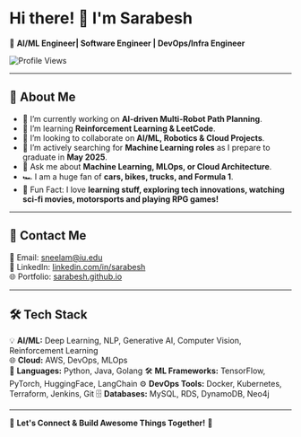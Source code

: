 # Hi there! 👋 I'm Sarabesh

🚀 **AI/ML Engineer| Software Engineer | DevOps/Infra Engineer**

![Profile Views](https://komarev.com/ghpvc/?username=sarabesh&label=Profile%20Views&color=blueviolet&style=flat)

---

## 🎯 About Me
- 🔭 I’m currently working on **AI-driven Multi-Robot Path Planning**.
- 🌱 I’m learning **Reinforcement Learning & LeetCode**.
- 👯 I’m looking to collaborate on **AI/ML, Robotics & Cloud Projects**.
- 🎯 I’m actively searching for **Machine Learning roles** as I prepare to graduate in **May 2025**.
- 💬 Ask me about **Machine Learning, MLOps, or Cloud Architecture**.
- 🏎️ I am a huge fan of **cars, bikes, trucks, and Formula 1**.
- 🎨 Fun Fact: I love **learning stuff, exploring tech innovations, watching sci-fi movies, motorsports and playing RPG games!**

---

## 📧 Contact Me
📩 Email: [sneelam@iu.edu](mailto:sneelam@iu.edu)  
🔗 LinkedIn: [linkedin.com/in/sarabesh](https://linkedin.com/in/sarabesh)  
🌐 Portfolio: [sarabesh.github.io](https://sarabesh.github.io)

---

## 🛠 Tech Stack
💡 **AI/ML:** Deep Learning, NLP, Generative AI, Computer Vision, Reinforcement Learning  
🌐 **Cloud:** AWS, DevOps, MLOps  
🔧 **Languages:** Python, Java, Golang 
🛠 **ML Frameworks:** TensorFlow, PyTorch, HuggingFace, LangChain 
⚙️ **DevOps Tools:** Docker, Kubernetes, Terraform, Jenkins, Git 
🗄 **Databases:** MySQL, RDS, DynamoDB, Neo4j

---

🌟 **Let's Connect & Build Awesome Things Together!** 🚀
